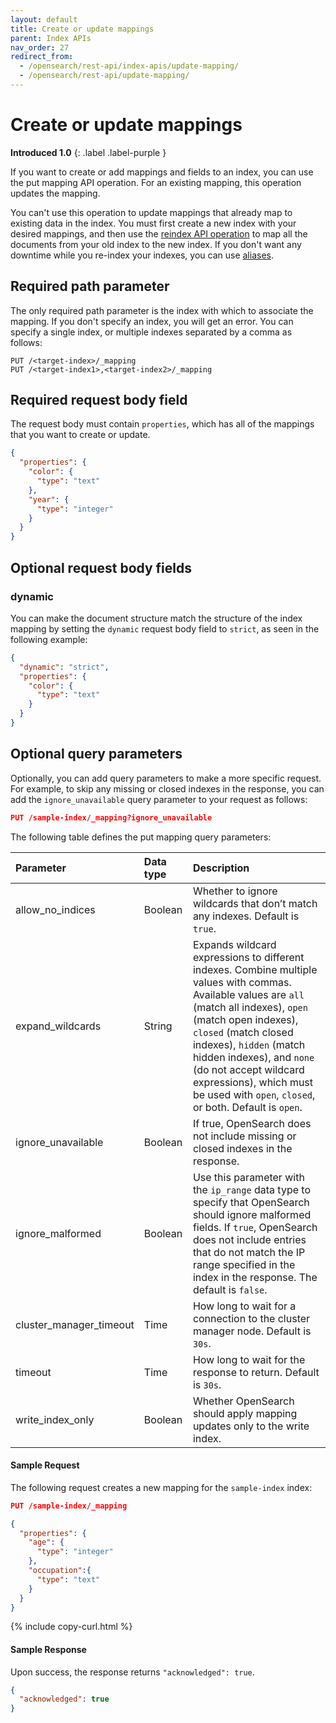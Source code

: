 ```yaml
---
layout: default
title: Create or update mappings
parent: Index APIs
nav_order: 27
redirect_from:
  - /opensearch/rest-api/index-apis/update-mapping/
  - /opensearch/rest-api/update-mapping/
---
```


# Create or update mappings

**Introduced 1.0**
{: .label .label-purple }

If you want to create or add mappings and fields to an index, you can use the put mapping API operation. For an existing mapping, this operation updates the mapping.

You can't use this operation to update mappings that already map to existing data in the index. You must first create a new index with your desired mappings, and then use the [reindex API operation]({{site.url}}{{site.baseurl}}/opensearch/reindex-data) to map all the documents from your old index to the new index. If you don't want any downtime while you re-index your indexes, you can use [aliases]({{site.url}}{{site.baseurl}}/opensearch/index-alias).

## Required path parameter

The only required path parameter is the index with which to associate the mapping. If you don't specify an index, you will get an error. You can specify a single index, or multiple indexes separated by a comma as follows:

```
PUT /<target-index>/_mapping
PUT /<target-index1>,<target-index2>/_mapping
```

## Required request body field

The request body must contain `properties`, which has all of the mappings that you want to create or update.

```json
{
  "properties": {
    "color": {
      "type": "text"
    },
    "year": {
      "type": "integer"
    }
  }
}
```

## Optional request body fields

### dynamic

You can make the document structure match the structure of the index mapping by setting the `dynamic` request body field to `strict`, as seen in the following example:

```json
{
  "dynamic": "strict",
  "properties": {
    "color": {
      "type": "text"
    }
  }
}
```

## Optional query parameters

Optionally, you can add query parameters to make a more specific request. For example, to skip any missing or closed indexes in the response, you can add the `ignore_unavailable` query parameter to your request as follows:

```json
PUT /sample-index/_mapping?ignore_unavailable
```

The following table defines the put mapping query parameters:

| Parameter               | Data type | Description                                                                                                                                                                                                                                                                                                                                                   |
| :---------------------- | :-------- | :------------------------------------------------------------------------------------------------------------------------------------------------------------------------------------------------------------------------------------------------------------------------------------------------------------------------------------------------------------ |
| allow_no_indices        | Boolean   | Whether to ignore wildcards that don’t match any indexes. Default is `true`.                                                                                                                                                                                                                                                                                  |
| expand_wildcards        | String    | Expands wildcard expressions to different indexes. Combine multiple values with commas. Available values are `all` (match all indexes), `open` (match open indexes), `closed` (match closed indexes), `hidden` (match hidden indexes), and `none` (do not accept wildcard expressions), which must be used with `open`, `closed`, or both. Default is `open`. |
| ignore_unavailable      | Boolean   | If true, OpenSearch does not include missing or closed indexes in the response.                                                                                                                                                                                                                                                                               |
| ignore_malformed        | Boolean   | Use this parameter with the `ip_range` data type to specify that OpenSearch should ignore malformed fields. If `true`, OpenSearch does not include entries that do not match the IP range specified in the index in the response. The default is `false`.                                                                                                     |
| cluster_manager_timeout | Time      | How long to wait for a connection to the cluster manager node. Default is `30s`.                                                                                                                                                                                                                                                                              |
| timeout                 | Time      | How long to wait for the response to return. Default is `30s`.                                                                                                                                                                                                                                                                                                |
| write_index_only        | Boolean   | Whether OpenSearch should apply mapping updates only to the write index.                                                                                                                                                                                                                                                                                      |

#### Sample Request

The following request creates a new mapping for the `sample-index` index:

```json
PUT /sample-index/_mapping

{
  "properties": {
    "age": {
      "type": "integer"
    },
    "occupation":{
      "type": "text"
    }
  }
}
```

{% include copy-curl.html %}

#### Sample Response

Upon success, the response returns `"acknowledged": true`.

```json
{
  "acknowledged": true
}
```
